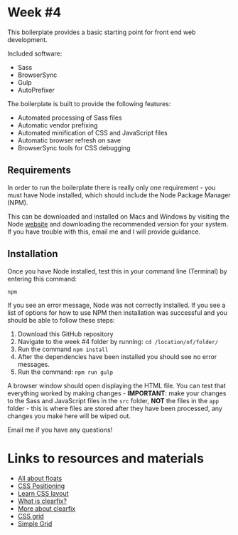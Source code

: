 # Week #4

This boilerplate provides a basic starting point for front end web development.

Included software:

* Sass
* BrowserSync
* Gulp
* AutoPrefixer

The boilerplate is built to provide the following features:

* Automated processing of Sass files
* Automatic vendor prefixing
* Automated minification of CSS and JavaScript files
* Automatic browser refresh on save
* BrowserSync tools for CSS debugging

## Requirements

In order to run the boilerplate there is really only one requirement - you must have Node installed, which should include the Node Package Manager (NPM).

This can be downloaded and installed on Macs and Windows by visiting the Node [website](https://nodejs.org/en/) and downloading the recommended version for your system. If you have trouble with this, email me and I will provide guidance.

## Installation

Once you have Node installed, test this in your command line (Terminal) by entering this command:

`npm`

If you see an error message, Node was not correctly installed. If you see a list of options for how to use NPM then installation was successful and you should be able to follow these steps:

1. Download this GitHub repository
2. Navigate to the week #4 folder by running: `cd /location/of/folder/`
3. Run the command `npm install`
4. After the dependencies have been installed you should see no error messages.
5. Run the command: `npm run gulp`

A browser window should open displaying the HTML file. You can test that everything worked by making changes - **IMPORTANT**: make your changes to the Sass and JavaScript files in the `src` folder, **NOT** the files in the `app` folder - this is where files are stored after they have been processed, any changes you make here will be wiped out.

Email me if you have any questions!

# Links to resources and materials

* [All about floats](https://css-tricks.com/all-about-floats/)
* [CSS Positioning](http://www.barelyfitz.com/screencast/html-training/css/positioning/)
* [Learn CSS layout](http://learnlayout.com/)
* [What is clearfix?](http://learnlayout.com/clearfix.html)
* [More about clearfix](https://css-tricks.com/snippets/css/clear-fix/)
* [CSS grid](https://css-tricks.com/dont-overthink-it-grids/)
* [Simple Grid](https://simplegrid.io/)

